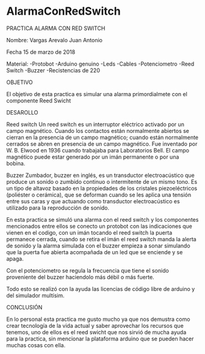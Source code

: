 # AlarmaConRedSwitch

PRACTICA ALARMA CON RED SWITCH

Nombre: 
Vargas Arevalo Juan Antonio


Fecha 
15 de marzo de 2018


Material:
-Protobot
-Arduino genuino 
-Leds 
-Cables 
-Potenciometro
-Reed Switch
-Buzzer
-Recistencias de 220



OBJETIVO

El objetivo de esta practica es simular una alarma primordialmete con el componente Reed Swicht


DESAROLLO

Reed switch
Un reed switch  es un interruptor eléctrico activado por un campo magnético.
Cuando los contactos están normalmente abiertos se cierran en la presencia de un campo magnético; cuando están normalmente cerrados se abren en presencia de un campo magnético. Fue inventado por W. B. Elwood en 1936 cuando trabajaba para Laboratorios Bell.
El campo magnético puede estar generado por un imán permanente o por una bobina.


Buzzer
Zumbador, buzzer en inglés, es un transductor electroacústico que produce un sonido o zumbido continuo o intermitente de un mismo tono.  Es un tipo de altavoz basado en la propiedades de los cristales piezoeléctricos (poliéster o cerámica), que se deforman cuando se les aplica una tensión entre sus caras y que actuando como transductor electroacústico es utilizado para la reproducción de sonido.


En esta practica se simuló una alarma con el reed switch  y los componentes mencionados entre ellos se conecto un protobot con las indicaciones que vienen en el codigo, con un imán tocando el reed switch la puerta permanece cerrada, cuando se retira el imán el reed switch manda la alerta de sonido y la alarma simulada con el buzzer empieza a sonar simulando que la puerta fue abierta acompañada de un led que se enciende y se apaga.

Con el potenciometro se regula la frecuencia que tiene el sonido proveniente del buzzer haciendolo más débil o más fuerte. 

Todo esto se realizó con la ayuda las licencias de código libre de arduino y del simulador multísim. 

CONCLUSIÓN

En lo personal esta practica me gusto mucho ya que nos demustra como crear tecnología de la vida actual y saber  aprovechar los recursos que tenemos, uno de ellos es el reed swicht que nos sirvió de mucha ayuda para la practica, sin mencionar la plataforma arduino que se pueden hacer muchas cosas con ella. 



